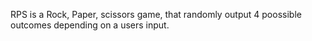 RPS is a Rock, Paper, scissors game, that randomly output 4 poossible outcomes depending on a users input.

